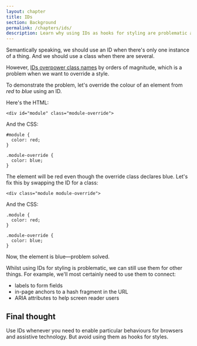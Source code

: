 ```yaml
---
layout: chapter
title: IDs
section: Background
permalink: /chapters/ids/
description: Learn why using IDs as hooks for styling are problematic and what you should do instead.
---
```


Semantically speaking, we should use an ID when there's only one instance of a thing. And we should use a class when there are several.

However, [IDs overpower class names](http://www.w3.org/TR/css3-selectors/#specificity) by orders of magnitude, which is a problem when we want to override a style.


To demonstrate the problem, let's override the colour of an element from *red* to *blue* using an ID.

Here's the HTML:

	<div id="module" class="module-override">

And the CSS:

	#module {
	  color: red;
	}

	.module-override {
	  color: blue;
	}

The element will be red even though the override class declares blue. Let's fix this by swapping the ID for a class:

	<div class="module module-override">

And the CSS:

	.module {
	  color: red;
	}

	.module-override {
	  color: blue;
	}

Now, the element is blue&mdash;problem solved.

Whilst using IDs for styling is problematic, we can still use them for other things. For example, we'll most certainly need to use them to connect:

- labels to form fields
- in-page anchors to a hash fragment in the URL
- ARIA attributes to help screen reader users

## Final thought

Use IDs whenever you need to enable particular behaviours for browsers and assistive technology. But avoid using them as hooks for styles.
